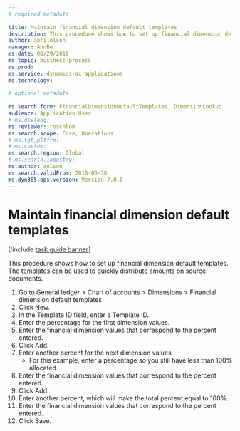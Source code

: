 ```yaml
--- 
# required metadata 
 
title: Maintain financial dimension default templates
description: This procedure shows how to set up financial dimension default templates. 
author: aprilolson
manager: AnnBe 
ms.date: 08/29/2018
ms.topic: business-process 
ms.prod:  
ms.service: dynamics-ax-applications 
ms.technology:  
 
# optional metadata 
 
ms.search.form: FinancialDimensionDefaultTemplates, DimensionLookup   
audience: Application User 
# ms.devlang:  
ms.reviewer: roschlom
ms.search.scope: Core, Operations 
# ms.tgt_pltfrm:  
# ms.custom:  
ms.search.region: Global
# ms.search.industry: 
ms.author: aolson
ms.search.validFrom: 2016-06-30 
ms.dyn365.ops.version: Version 7.0.0 
---
```

# Maintain financial dimension default templates

[!include [task guide banner](../../includes/task-guide-banner.md)]

This procedure shows how to set up financial dimension default templates. The templates can be used to quickly distribute amounts on source documents.

1. Go to General ledger > Chart of accounts > Dimensions > Financial dimension default templates.
2. Click New.
3. In the Template ID field, enter a Template ID..
4. Enter the percentage for the first dimension values.
5. Enter the financial dimension values that correspond to the percent entered.
6. Click Add.
7. Enter another percent for the next dimension values.
    * For this example, enter a percentage so you still have less than 100% allocated.  
8. Enter the financial dimension values that correspond to the percent entered.
9. Click Add.
10. Enter another percent, which will make the total percent equal to 100%.
11. Enter the financial dimension values that correspond to the percent entered.
12. Click Save.

